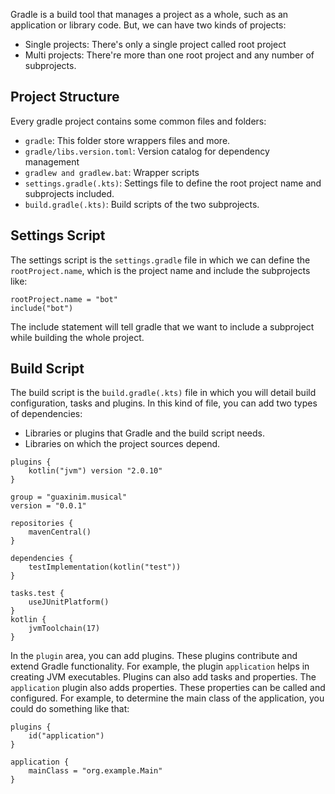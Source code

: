 Gradle is a build tool that manages a project as a whole, such as an application or library code. But, we can have two kinds of projects:
- Single projects: There's only a single project called root project
- Multi projects: There're more than one root project and any number of subprojects.
## Project Structure
Every gradle project contains some common files and folders:
- `gradle`:  This folder store wrappers files and more.
- `gradle/libs.version.toml`: Version catalog for dependency management
- `gradlew and gradlew.bat`: Wrapper scripts
- `settings.gradle(.kts)`: Settings file to define the root project name and subprojects included.
- `build.gradle(.kts)`: Build scripts of the two subprojects.

## Settings Script
The settings script is the `settings.gradle` file in which we can define the `rootProject.name`, which is the project name and include the subprojects like:

```
rootProject.name = "bot"
include("bot")
```

The include statement will tell gradle that we want to include a subproject while building the whole project.

## Build Script
The build script is the `build.gradle(.kts)` file in which you will detail build configuration, tasks and plugins. In this kind of file, you can add two types of dependencies: 
- Libraries or plugins that Gradle and the build script needs.
- Libraries on which the project sources depend.

```
plugins {  
    kotlin("jvm") version "2.0.10"  
}  
  
group = "guaxinim.musical"  
version = "0.0.1"  
  
repositories {  
    mavenCentral()  
}  
  
dependencies {  
    testImplementation(kotlin("test"))  
}  
  
tasks.test {  
    useJUnitPlatform()  
}  
kotlin {  
    jvmToolchain(17)  
}
```

In the `plugin` area, you can add plugins. These plugins contribute and extend Gradle functionality. For example, the plugin `application` helps in creating JVM executables. Plugins can also add tasks and properties. The `application` plugin also adds  properties. These properties can be called and configured. For example, to determine the main class of the application, you could do something like that:
```
plugins {
	id("application")
}

application {
	mainClass = "org.example.Main"
}
```